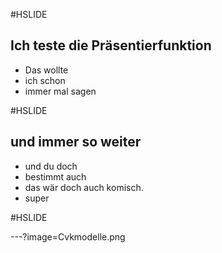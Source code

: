 #HSLIDE
## Ich teste die Präsentierfunktion

* Das wollte
* ich schon 
* immer mal sagen

#HSLIDE

## und immer so weiter

* und du doch 
* bestimmt auch
* das wär doch auch komisch.
* super 

#HSLIDE

---?image=Cvkmodelle.png
